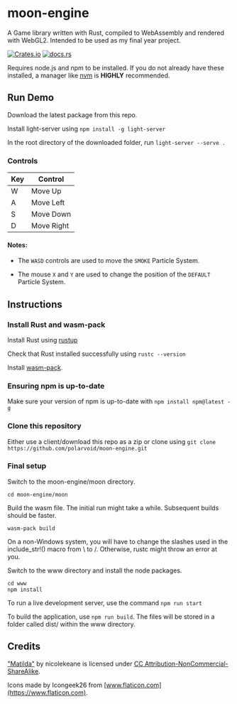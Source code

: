 # moon-engine
A Game library written with Rust, compiled to WebAssembly and rendered with WebGL2. Intended to be used as my final year project.

[![Crates.io](https://img.shields.io/crates/v/moon-engine)](https://crates.io/crates/moon-engine)
[![docs.rs](https://img.shields.io/docsrs/moon-engine)](https://docs.rs/moon-engine/latest/moon_engine/)

Requires node.js and npm to be installed. 
If you do not already have these installed, a manager like [nvm](https://github.com/nvm-sh/nvm/blob/master/README.md) is **HIGHLY** recommended.

## Run Demo

Download the latest package from this repo.

Install light-server using ```npm install -g light-server```

In the root directory of the downloaded folder, run ```light-server --serve .```

### Controls

|Key|Control|
|--|--|
|W|Move Up|
|A|Move Left|
|S|Move Down|
|D|Move Right|

#### Notes:

- The `WASD` controls are used to move the `SMOKE` Particle System.

- The mouse `X` and `Y` are used to change the position of the `DEFAULT` Particle System.

## Instructions
### Install Rust and wasm-pack
Install Rust using [rustup](https://www.rust-lang.org/tools/install)

Check that Rust installed successfully using ```rustc --version```

Install [wasm-pack](https://rustwasm.github.io/wasm-pack/installer/).

### Ensuring npm is up-to-date
Make sure your version of npm is up-to-date with ```npm install npm@latest -g```

### Clone this repository
Either use a client/download this repo as a zip or clone using ```git clone https://github.com/polarvoid/moon-engine.git```

### Final setup
Switch to the moon-engine/moon directory.

```cd moon-engine/moon```

Build the wasm file. The initial run might take a while. Subsequent builds should be faster.

```wasm-pack build```

On a non-Windows system, you will have to change the slashes used in the include_str!() macro from \\ to /. Otherwise, rustc might throw an error at you.

Switch to the www directory and install the node packages.

```
cd www
npm install
```

To run a live development server, use the command ```npm run start```

To build the application, use ```npm run build```. The files will be stored in a folder called dist/ within the www directory.


## Credits

["Matilda"](https://skfb.ly/6zGMG) by nicolekeane is licensed under [CC Attribution-NonCommercial-ShareAlike](http://creativecommons.org/licenses/by-nc-sa/4.0/).

Icons made by Icongeek26 from [www.flaticon.com](https://www.flaticon.com).
